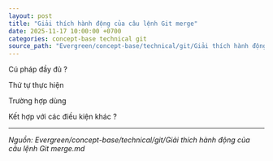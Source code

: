```yaml
---
layout: post
title: "Giải thích hành động của câu lệnh Git merge"
date: 2025-11-17 10:00:00 +0700
categories: concept-base technical git
source_path: "Evergreen/concept-base/technical/git/Giải thích hành động của câu lệnh Git merge.md"
---
```

Cú pháp đầy đủ ?

Thứ tự thực hiện

Trường hợp dùng

Kết hợp với các điều kiện khác ?

---
*Nguồn: Evergreen/concept-base/technical/git/Giải thích hành động của câu lệnh Git merge.md*